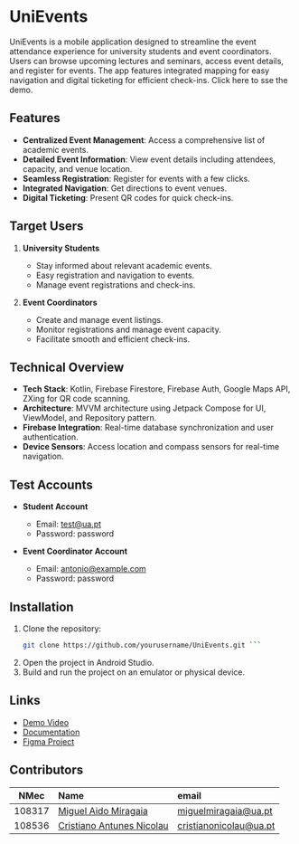 # UniEvents

UniEvents is a mobile application designed to streamline the event attendance experience for university students and event coordinators. Users can browse upcoming lectures and seminars, access event details, and register for events. The app features integrated mapping for easy navigation and digital ticketing for efficient check-ins. Click here to sse the demo.

## Features

- **Centralized Event Management**: Access a comprehensive list of academic events.
- **Detailed Event Information**: View event details including attendees, capacity, and venue location.
- **Seamless Registration**: Register for events with a few clicks.
- **Integrated Navigation**: Get directions to event venues.
- **Digital Ticketing**: Present QR codes for quick check-ins.

## Target Users

1. **University Students**
   - Stay informed about relevant academic events.
   - Easy registration and navigation to events.
   - Manage event registrations and check-ins.

2. **Event Coordinators**
   - Create and manage event listings.
   - Monitor registrations and manage event capacity.
   - Facilitate smooth and efficient check-ins.

## Technical Overview

- **Tech Stack**: Kotlin, Firebase Firestore, Firebase Auth, Google Maps API, ZXing for QR code scanning.
- **Architecture**: MVVM architecture using Jetpack Compose for UI, ViewModel, and Repository pattern.
- **Firebase Integration**: Real-time database synchronization and user authentication.
- **Device Sensors**: Access location and compass sensors for real-time navigation.

## Test Accounts

- **Student Account**
  - Email: test@ua.pt
  - Password: password

- **Event Coordinator Account**
  - Email: antonio@example.com
  - Password: password

## Installation

1. Clone the repository:
   ```sh
   git clone https://github.com/yourusername/UniEvents.git ```

2. Open the project in Android Studio.
3. Build and run the project on an emulator or physical device.



## Links

- [Demo Video](https://youtu.be/uurvzu-DSVE) 
- [Documentation](https://github.com/Miragaia/UniEvents/blob/main/docs/ICM%20Report%20-%20UniEvents.pdf) 
- [Figma Project](https://github.com/Miragaia/UniEvents/tree/main/docs/figma) 


## Contributors

| NMec | Name | email | 
|:---: |:---|:---|
| 108317 | [Miguel Aido Miragaia](https://github.com/Miragaia)          | [miguelmiragaia@ua.pt](mailto:miguelmiragaia@ua.pt)              |   
| 108536 | [Cristiano Antunes Nicolau](https://github.com/cristiano-nicolau)    | [cristianonicolau@ua.pt](mailto:cristianonicolau@ua.pt)   |   

